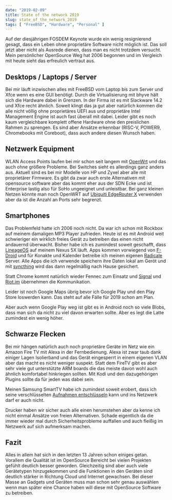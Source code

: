 ```yaml
---
date: "2019-02-09"
title: State of the network 2019
slug: state_of_the_network_2019
tags: [ "FreeBSD", "Hardware", "Personal" ]
---
```


Auf der diesjährigen FOSDEM Keynote wurde ein wenig resignierend gesagt,
dass ein Leben ohne proprietäre Software nicht möglich ist. Das soll
jetzt aber nicht als Ausrede dienen, dass man es nicht trotzdem versucht. Mein
persönlicher OpenSource Weg hat 2006 begonnen und im Vergleich mit heute sieht
das erfreulich vertraut aus.

## Desktops / Laptops / Server

Bei mir läuft inzwischen alles mit FreeBSD vom Laptop bis zum Server und Xfce
wenn es eine GUI benötigt. Durch die Virtualisierung mit bhyve hält sich die
Hardware dabei in Grenzen. In der Firma ist es mit Slackware 14.2 und Xfce recht ähnlich.
Soweit klingt das ja gut aber natürlich kommen die alle nicht völlig ohne
proprietäres UEFI aus und proprietäre Intel Management Engine ist
auch fast überall mit dabei. Leider gibt es noch kaum vergleichbare komplett
offene Hardware ohne den preislichen Rahmen zu sprengen. Es sind aber Ansätze
erkennbar (RISC-V, POWER9, Chromebooks mit Coreboot), dass auch andere diesen Wunsch
haben.

## Netzwerk Equipment

WLAN Access Points laufen bei mir schon seit langem mit [OpenWrt](https://www.openwrt.org/)
und das auch ohne größere Probleme. Bei Switches sieht es allerdings
ganz anders aus. Aktuell sind es bei mir Modelle von HP und Zyxel aber alle mit
proprietärer Firmware. Es gibt da zwar auch erste Alternativen mit opensource
software aber das kommt eher aus der SDN Ecke und ist Enterprise lastig also für
SoHo ungeeignet und unleistbar. Bei ganz kleinen Netzen könnte man noch OpenWRT
auf [Ubiquiti EdgeRouter X](https://oldwiki.archive.openwrt.org/toh/ubiquiti/ubiquiti_edgerouter_x_er-x_ka)
verwenden aber da ist die Anzahl an Ports sehr begrenzt.

## Smartphones

Das Problemfeld hatte ich 2006 noch nicht. Da war ich schon mit Rockbox auf meinem
damaligen MP3 Player zufrieden. Heute ist es mit Android weit schwieriger ein wirklich
freies Gerät zu betreiben das einen nicht andauernd überwacht. Bisher
habe ich es zumindest soweit geschafft, dass [LineageOS](https://www.lineageos.org/)
auf meinem Nexus 5X läuft. Apps kommen vorwiegend von [F-Droid](https://www.f-droid.org/)
und für Konakte und Kalender betreibe ich meinen eigenen [Radicale](https://radicale.org)
Server. Alle Apps die ich verwende speichern ihre Daten lokal am Geröt und mit
[syncthing](https://syncthing.net/) wird das dann regelmäßig nach Hause gesichert.

Statt Chrome kommt natürlich wieder Fennec zum Einsatz und [Signal](https://signal.org/)
und [Riot.im](https://riot.im/) übernehmen die Kommunikation.

Leider ist noch Google Maps übrig bevor ich Google Play und den Play Store
loswerden kann. Das steht auf alle Fälle für 2019 schon am Plan.

Aber auch wenn Google Play weg ist gibt es in Android noch so viele Blobs, dass man
sich da nicht zu viel davon erwarten sollte. Aber es legt die Latte zumindest ein
wenig höher.

## Schwarze Flecken

Bei mir hängen natürlich auch noch proprietäre Geräte im
Netz wie ein Amazon Fire TV mit Alexa in der Fernbedienung. Alexa ist zwar taub dank
einiger Lagen Isolierband und das Gerät eingesperrt in einem eigenen VLAN aber
das macht es nicht weniger suspekt. Statt dem FireTV gibt es aber sehr viele gut
unterstützte ARM boards die das meiste davon wohl auch ähnlich komfortabel
hinkriegen sollten. Mit Kodi und den dazugehörigen Plugins sollte da für jeden
was dabei sein.

Meinen Samsung SmartTV habe ich zumindest soweit erobert, dass ich seine verschlüsselten
[Aufnahmen entschlüsseln](https://code.bluelife.at/decke/drmdecrypt) kann und
ins Netzwerk darf er auch nicht.

Drucker haben wir sicher auch alle einen herumstehen aber da kenne ich nicht einmal
Ansätze von freien Alternativen. Schade eigentlich da die immer wieder mal durch
Sicherheitsprobleme auffallen und auch fleißig im Netzwerk auf sich aufmerksam machen.

## Fazit

Alles in allem hat sich in den letzten 13 Jahren schon einiges getan. Vorallem die Qualität
ist im OpenSource Bereicht bei vielen Projekten gefühlt deutlich besser geworden.
Gleichzeitig sind aber auch viele Gerätetypen hinzugekommen und die Funktionen in
den Geräten sind deutlich stärker in Richtung Cloud und Internet gewachsen. Bei
dieser Masse an Gadgets und Geräten muss man schon sehr genau auswählen wenn man
später eine Chance haben will diese mit OpenSource Software zu betreiben.

